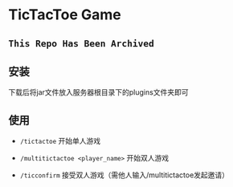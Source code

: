 # TicTacToe Game

## `This Repo Has Been Archived`

## 安装

下载后将jar文件放入服务器根目录下的plugins文件夹即可

## 使用

- `/tictactoe` 开始单人游戏

- `/multitictactoe <player_name>` 开始双人游戏

- `/ticconfirm` 接受双人游戏（需他人输入/multitictactoe发起邀请）
